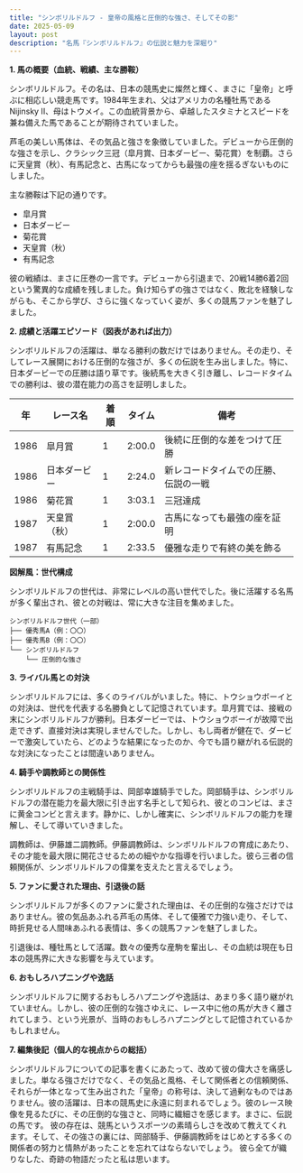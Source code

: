 ```yaml
---
title: "シンボリルドルフ - 皇帝の風格と圧倒的な強さ、そしてその影"
date: 2025-05-09
layout: post
description: "名馬『シンボリルドルフ』の伝説と魅力を深堀り"
---
```


**1. 馬の概要（血統、戦績、主な勝鞍）**

シンボリルドルフ。その名は、日本の競馬史に燦然と輝く、まさに「皇帝」と呼ぶに相応しい競走馬です。1984年生まれ、父はアメリカの名種牡馬であるNijinsky II、母はトウメイ。この血統背景から、卓越したスタミナとスピードを兼ね備えた馬であることが期待されていました。

芦毛の美しい馬体は、その気品と強さを象徴していました。デビューから圧倒的な強さを示し、クラシック三冠（皐月賞、日本ダービー、菊花賞）を制覇。さらに天皇賞（秋）、有馬記念と、古馬になってからも最強の座を揺るぎないものにしました。

主な勝鞍は下記の通りです。

* 皐月賞
* 日本ダービー
* 菊花賞
* 天皇賞（秋）
* 有馬記念


彼の戦績は、まさに圧巻の一言です。デビューから引退まで、20戦14勝6着2回という驚異的な成績を残しました。負け知らずの強さではなく、敗北を経験しながらも、そこから学び、さらに強くなっていく姿が、多くの競馬ファンを魅了しました。


**2. 成績と活躍エピソード（図表があれば出力）**

シンボリルドルフの活躍は、単なる勝利の数だけではありません。その走り、そしてレース展開における圧倒的な強さが、多くの伝説を生み出しました。特に、日本ダービーでの圧勝は語り草です。後続馬を大きく引き離し、レコードタイムでの勝利は、彼の潜在能力の高さを証明しました。

| 年 | レース名          | 着順 | タイム   | 備考                                     |
|---|-----------------|-----|---------|------------------------------------------|
| 1986 | 皐月賞            | 1   | 2:00.0 | 後続に圧倒的な差をつけて圧勝              |
| 1986 | 日本ダービー        | 1   | 2:24.0 | 新レコードタイムでの圧勝、伝説の一戦     |
| 1986 | 菊花賞            | 1   | 3:03.1 | 三冠達成                                 |
| 1987 | 天皇賞（秋）      | 1   | 2:00.0 | 古馬になっても最強の座を証明             |
| 1987 | 有馬記念          | 1   | 2:33.5 | 優雅な走りで有終の美を飾る             |


**図解風：世代構成**

シンボリルドルフの世代は、非常にレベルの高い世代でした。後に活躍する名馬が多く輩出され、彼との対戦は、常に大きな注目を集めました。


```
シンボリルドルフ世代（一部）
├── 優秀馬A（例：〇〇）
├── 優秀馬B（例：〇〇）
└── シンボリルドルフ
    └── 圧倒的な強さ
```

**3. ライバル馬との対決**

シンボリルドルフには、多くのライバルがいました。特に、トウショウボーイとの対決は、世代を代表する名勝負として記憶されています。皐月賞では、接戦の末にシンボリルドルフが勝利。日本ダービーでは、トウショウボーイが故障で出走できず、直接対決は実現しませんでした。しかし、もし両者が健在で、ダービーで激突していたら、どのような結果になったのか、今でも語り継がれる伝説的な対決になったことは間違いありません。


**4. 騎手や調教師との関係性**

シンボリルドルフの主戦騎手は、岡部幸雄騎手でした。岡部騎手は、シンボリルドルフの潜在能力を最大限に引き出す名手として知られ、彼とのコンビは、まさに黄金コンビと言えます。静かに、しかし確実に、シンボリルドルフの能力を理解し、そして導いていきました。

調教師は、伊藤雄二調教師。伊藤調教師は、シンボリルドルフの育成にあたり、その才能を最大限に開花させるための細やかな指導を行いました。彼ら三者の信頼関係が、シンボリルドルフの偉業を支えたと言えるでしょう。


**5. ファンに愛された理由、引退後の話**

シンボリルドルフが多くのファンに愛された理由は、その圧倒的な強さだけではありません。彼の気品あふれる芦毛の馬体、そして優雅で力強い走り、そして、時折見せる人間味あふれる表情は、多くの競馬ファンを魅了しました。

引退後は、種牡馬として活躍。数々の優秀な産駒を輩出し、その血統は現在も日本の競馬界に大きな影響を与えています。


**6. おもしろハプニングや逸話**

シンボリルドルフに関するおもしろハプニングや逸話は、あまり多く語り継がれていません。しかし、彼の圧倒的な強さゆえに、レース中に他の馬が大きく離されてしまう、という光景が、当時のおもしろハプニングとして記憶されているかもしれません。


**7. 編集後記（個人的な視点からの総括）**

シンボリルドルフについての記事を書くにあたって、改めて彼の偉大さを痛感しました。単なる強さだけでなく、その気品と風格、そして関係者との信頼関係、それらが一体となって生み出された「皇帝」の称号は、決して過剰なものではありません。彼の活躍は、日本の競馬史に永遠に刻まれるでしょう。彼のレース映像を見るたびに、その圧倒的な強さと、同時に繊細さを感じます。まさに、伝説の馬です。  彼の存在は、競馬というスポーツの素晴らしさを改めて教えてくれます。そして、その強さの裏には、岡部騎手、伊藤調教師をはじめとする多くの関係者の努力と情熱があったことを忘れてはならないでしょう。  彼ら全てが織りなした、奇跡の物語だったと私は思います。
